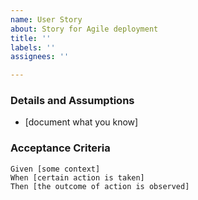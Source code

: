```yaml
---
name: User Story
about: Story for Agile deployment
title: ''
labels: ''
assignees: ''

---
```


### Details and Assumptions
 * [document what you know]
   
 ### Acceptance Criteria  
   
 ```gherkin
 Given [some context]
 When [certain action is taken]
 Then [the outcome of action is observed]
 ```
